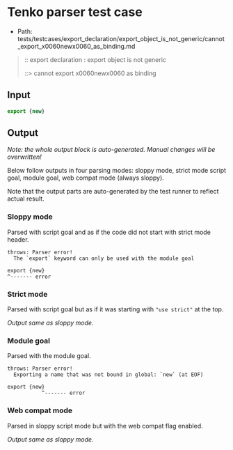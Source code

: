 # Tenko parser test case

- Path: tests/testcases/export_declaration/export_object_is_not_generic/cannot_export_x0060newx0060_as_binding.md

> :: export declaration : export object is not generic
>
> ::> cannot export x0060newx0060 as binding

## Input

`````js
export {new}
`````

## Output

_Note: the whole output block is auto-generated. Manual changes will be overwritten!_

Below follow outputs in four parsing modes: sloppy mode, strict mode script goal, module goal, web compat mode (always sloppy).

Note that the output parts are auto-generated by the test runner to reflect actual result.

### Sloppy mode

Parsed with script goal and as if the code did not start with strict mode header.

`````
throws: Parser error!
  The `export` keyword can only be used with the module goal

export {new}
^------- error
`````

### Strict mode

Parsed with script goal but as if it was starting with `"use strict"` at the top.

_Output same as sloppy mode._

### Module goal

Parsed with the module goal.

`````
throws: Parser error!
  Exporting a name that was not bound in global: `new` (at EOF)

export {new}
           ^------- error
`````


### Web compat mode

Parsed in sloppy script mode but with the web compat flag enabled.

_Output same as sloppy mode._
